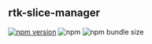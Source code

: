 ## rtk-slice-manager

[![npm version](https://badge.fury.io/js/rtk-slice-manager.svg)](https://badge.fury.io/js/rtk-slice-manager)
![npm](https://img.shields.io/npm/dm/rtk-slice-manager)
![npm bundle size](https://img.shields.io/bundlephobia/min/rtk-slice-manager)